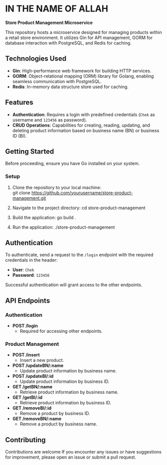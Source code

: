 # IN THE NAME OF ALLAH

**Store Product Management Microservice**

This repository hosts a microservice designed for managing products within a retail store environment. It utilizes Gin for API management, GORM for database interaction with PostgreSQL, and Redis for caching. 

## Technologies Used

- **Gin**: High-performance web framework for building HTTP services.
- **GORM**: Object-relational mapping (ORM) library for Golang, enabling seamless communication with PostgreSQL.
- **Redis**: In-memory data structure store used for caching.

## Features

- **Authentication**: Requires a login with predefined credentials (`Chek` as username and `123456` as password).
- **CRUD Operations**: Capabilities for creating, reading, updating, and deleting product information based on business name (BN) or business ID (BI).

## Getting Started

Before proceeding, ensure you have Go installed on your system.

### Setup

1. Clone the repository to your local machine:   
git clone https://github.com/yourusername/store-product-management.git
   
2. Navigate to the project directory:
cd store-product-management

3. Build the application:
go build .

4. Run the application:
./store-product-management


## Authentication

To authenticate, send a request to the `/login` endpoint with the required credentials in the header:
- **User**: `Chek`
- **Password**: `123456`

Successful authentication will grant access to the other endpoints.

## API Endpoints

### Authentication
- **POST /login**
  - Required for accessing other endpoints.

### Product Management
- **POST /insert**
  - Insert a new product.
- **POST /updateBN/:name**
  - Update product information by business name.
- **POST /updateBI/:id**
  - Update product information by business ID.
- **GET /getBN/:name**
  - Retrieve product information by business name.
- **GET /getBI/:id**
  - Retrieve product information by business ID.
- **GET /removeBI/:id**
  - Remove a product by business ID.
- **GET /removeBN/:name**
  - Remove a product by business name.

## Contributing

Contributions are welcome If you encounter any issues or have suggestions for improvement, please open an issue or submit a pull request.
